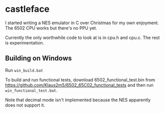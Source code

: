 # castleface

I started writing a NES emulator in C over Christmas for my own enjoyment. The 6502 CPU works but there's no PPU yet. 

Currently the only worthwhile code to look at is in cpu.h and cpu.c. The rest is experimentation.

## Building on Windows

Run `win_build.bat`

To build and run functional tests, download 6502_functional_test.bin from https://github.com/Klaus2m5/6502_65C02_functional_tests and then run `win_functional_test.bat`.

Note that decimal mode isn't implemented because the NES apparently does not support it.

